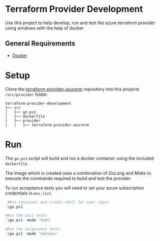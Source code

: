 # Terraform Provider Development

Use this project to help develop, run and test the azure terraform provider using windows with the help of docker. 

General Requirements
------------
-	[Docker](https://docs.docker.com/install/)

# Setup
Clone the [terraform-provider-azurerm](https://github.com/terraform-providers/terraform-provider-azurerm) repository into this projects `/src/provider` folder.

```
terraform-provider-development
├── src
|   ├── go.ps1
|   ├── dockerfile
|   ├── provider
|   |   ├── terraform-provider-azurerm
```

# Run
The `go.ps1` script will build and run a docker container using the included `dockerfile`. 

The image which is created uses a combination of *GoLang* and *Make* to execute the commands required to build and test the provider.

To run acceptance tests you will need to set your azure subscription credentials in `env.list`.

```PowerShell
 #Run container and create shell for user input
.\go.ps1

#Run the unit tests
.\go.ps1 -mode 'test'

#Run the acceptance tests
.\go.ps1 -mode 'testacc'
```